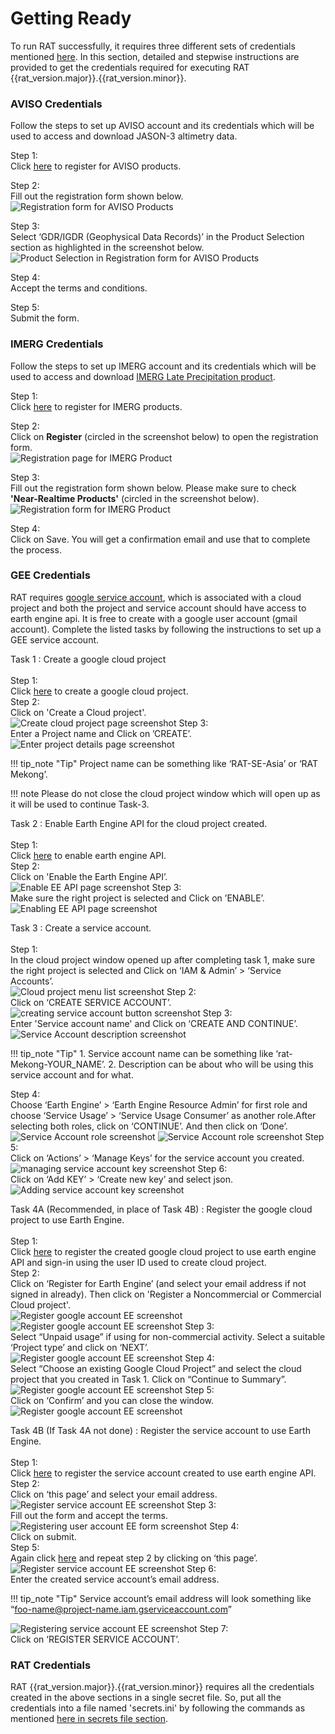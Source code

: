 # Getting Ready

To run RAT successfully, it requires three different sets of credentials mentioned [here](../UserGuide/#requirements). In this section, detailed and stepwise instructions are provided to get the credentials required for executing RAT {{rat_version.major}}.{{rat_version.minor}}.

### AVISO Credentials
Follow the steps to set up AVISO account and its credentials which will be used to access and download JASON-3 altimetry data. 

<span class="preparation_step">Step 1:</span> <br>
Click [here](https://www.aviso.altimetry.fr/en/data/data-access/registration-form.html) to register for AVISO products.

<span class="preparation_step">Step 2:</span> <br>
Fill out the registration form shown below. <br> 
![Registration form for AVISO Products](../images/aviso/ss1.jpg)

<span class="preparation_step">Step 3:</span> <br>
Select ‘GDR/IGDR (Geophysical Data Records)’ in the Product Selection section as highlighted in the screenshot below. <br>
![Product Selection in Registration form for AVISO Products](../images/aviso/ss2.jpg)

<span class="preparation_step">Step 4:</span> <br>
Accept the terms and conditions.

<span class="preparation_step">Step 5:</span> <br>
Submit the form.

### IMERG Credentials
Follow the steps to set up IMERG account and its credentials which will be used to access and download [IMERG Late Precipitation product](https://gpm.nasa.gov/taxonomy/term/1415).

<span class="preparation_step">Step 1:</span> <br>
Click [here](https://registration.pps.eosdis.nasa.gov/registration/) to register for IMERG products.

<span class="preparation_step">Step 2:</span> <br>
Click on **Register** (circled in the screenshot below) to open the registration form. <br>
![Registration page for IMERG Product](../images/imerg/ss1.jpg)

<span class="preparation_step">Step 3:</span> <br>
Fill out the registration form shown below. Please make sure to check **'Near-Realtime Products'** (circled in the screenshot below).<br> 
![Registration form for IMERG Product](../images/imerg/ss2.jpg)

<span class="preparation_step">Step 4:</span> <br>
Click on Save. You will get a confirmation email and use that to complete the process.

### GEE Credentials
RAT requires [google service account](https://cloud.google.com/iam/docs/service-account-overview), which is associated with a cloud project and both the project and service account should have access to earth engine api. It is free to create with a google user account (gmail account). Complete the listed tasks by following the instructions to set up a GEE service account. 

<span class="preparation_task">Task 1 : Create a google cloud project</span> <br><br>
<span class="preparation_step">Step 1:</span> <br>
Click [here](https://developers.google.com/earth-engine/cloud/earthengine_cloud_project_setup) to create a google cloud project.<br>
<span class="preparation_step">Step 2:</span> <br>
Click on 'Create a Cloud project'.<br>
![Create cloud project page screenshot](../images/gee/ss1.jpg)
<span class="preparation_step">Step 3:</span> <br>
Enter a Project name and Click on ’CREATE’.<br>
![Enter project details page screenshot](../images/gee/ss2.jpg)

!!! tip_note "Tip"
    Project name can be something like ‘RAT-SE-Asia’ or ‘RAT Mekong’.

!!! note
    Please do not close the cloud project window which will open up as it will be used to continue Task-3. 

<span class="preparation_task">Task 2 : Enable Earth Engine API for the cloud project created.</span> <br><br>
<span class="preparation_step">Step 1:</span> <br>
Click [here](https://developers.google.com/earth-engine/cloud/earthengine_cloud_project_setup) to enable earth engine API.<br>
<span class="preparation_step">Step 2:</span> <br>
Click on 'Enable the Earth Engine API’.<br>
![Enable EE API page screenshot](../images/gee/ss3.jpg)
<span class="preparation_step">Step 3:</span> <br>
Make sure the right project is selected and Click on ’ENABLE’.
![Enabling EE API page screenshot](../images/gee/ss4.jpg)

<span class="preparation_task">Task 3 : Create a service account.</span> <br><br>
<span class="preparation_step">Step 1:</span> <br>
In the cloud project window opened up after completing task 1, make sure the right project is selected and Click on ‘IAM & Admin’ > ‘Service Accounts’.<br>
![Cloud project menu list screenshot](../images/gee/ss5.jpg)
<span class="preparation_step">Step 2:</span> <br>
Click on ‘CREATE SERVICE ACCOUNT’.<br>
![creating service account button screenshot](../images/gee/ss6.jpg)
<span class="preparation_step">Step 3:</span> <br>
Enter 'Service account name' and Click on ‘CREATE AND CONTINUE’.
![Service Account description screenshot](../images/gee/ss7.jpg)

!!! tip_note "Tip"
    1. Service account name can be something like ‘rat-Mekong-YOUR_NAME’.
    2. Description can be about who will be using this service account and for what.

<span class="preparation_step">Step 4:</span> <br>
Choose ‘Earth Engine’ > ‘Earth Engine Resource Admin’ for first role and choose ‘Service Usage’ > ‘Service Usage Consumer’ as another role.After selecting both roles, click on ‘CONTINUE’. And then click on ‘Done’.<br>
![Service Account role screenshot](../images/gee/ss8.jpg)
![Service Account role screenshot](../images/gee/ss14.jpg)
<span class="preparation_step">Step 5:</span> <br>
Click on ‘Actions’ > ‘Manage Keys’ for the service account you created.<br>
![managing service account key screenshot](../images/gee/ss9.jpg)
<span class="preparation_step">Step 6:</span> <br>
Click on ‘Add KEY’ > ‘Create new key’ and select json.<br>
![Adding service account key screenshot](../images/gee/ss10.jpg)

<span class="preparation_task">Task 4A (Recommended, in place of Task 4B) : Register the google cloud project to use Earth Engine.</span> <br><br>
<span class="preparation_step">Step 1:</span> <br>
Click [here](https://developers.google.com/earth-engine) to register the created google cloud project to use earth engine API and sign-in using the user ID used to create cloud project. <br>
<span class="preparation_step">Step 2:</span> <br>
Click on ‘Register for Earth Engine’ (and select your email address if not signed in already). Then click on 'Register a Noncommercial or Commercial Cloud project'.<br>
![Register google account EE screenshot](../images/gee/ss15.jpg)
![Register google account EE screenshot](../images/gee/ss16.jpg)
<span class="preparation_step">Step 3:</span> <br>
Select “Unpaid usage” if using for non-commercial activity. Select a suitable ‘Project type’ and click on ‘NEXT’.<br>
![Register google account EE screenshot](../images/gee/ss17.jpg)
<span class="preparation_step">Step 4:</span> <br>
Select “Choose an existing Google Cloud Project” and select the cloud project that you created in Task 1. Click on “Continue to Summary”.<br>
![Register google account EE screenshot](../images/gee/ss18.jpg)
<span class="preparation_step">Step 5:</span> <br>
Click on ‘Confirm’ and you can close the window.  
![Register google account EE screenshot](../images/gee/ss19.jpg)

<span class="preparation_task">Task 4B (If Task 4A not done) : Register the service account to use Earth Engine.</span> <br><br>
<span class="preparation_step">Step 1:</span> <br>
Click [here](https://developers.google.com/earth-engine/guides/service_account#register-the-service-account-to-use-earth-engine) to register the service account created to use earth engine API. <br>
<span class="preparation_step">Step 2:</span> <br>
Click on ‘this page’ and select your email address.<br>
![Register service account EE screenshot](../images/gee/ss11.jpg)
<span class="preparation_step">Step 3:</span> <br>
Fill out the form and accept the terms.<br>
![Registering user account EE form screenshot](../images/gee/ss12.jpg)
<span class="preparation_step">Step 4:</span> <br>
Click on submit. <br>
<span class="preparation_step">Step 5:</span> <br>
Again click [here](https://developers.google.com/earth-engine/guides/service_account#register-the-service-account-to-use-earth-engine) and repeat step 2 by clicking on ‘this page’. 
![Register service account EE screenshot](../images/gee/ss11.jpg)
<span class="preparation_step">Step 6:</span> <br>
Enter the created service account’s email address.<br>

!!! tip_note "Tip"
    Service account’s email address will look something like “foo-name@project-name.iam.gserviceaccount.com”

![Registering service account EE  screenshot](../images/gee/ss13.jpg)
<span class="preparation_step">Step 7:</span> <br>
Click on ‘REGISTER SERVICE ACCOUNT’. <br>

### RAT Credentials

RAT {{rat_version.major}}.{{rat_version.minor}} requires all the credentials created in the above sections in a single secret file. So, put all the credentials into a file named 'secrets.ini' by following the commands as mentioned [here in secrets file section](../Configuration/secrets.md).